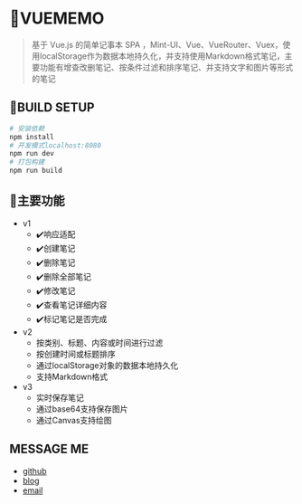 # 💯VUEMEMO

> 基于 Vue.js 的简单记事本 SPA ，Mint-UI、Vue、VueRouter、Vuex，使用localStorage作为数据本地持久化，并支持使用Markdown格式笔记，主要功能有增查改删笔记、按条件过滤和排序笔记、并支持文字和图片等形式的笔记

## 🚨BUILD SETUP

``` bash
# 安装依赖
npm install
# 开发模式localhost:8080
npm run dev
# 打包构建
npm run build
```

## 🎯主要功能

- v1
  - ✔️响应适配
  - ✔️创建笔记
  - ✔️删除笔记
  - ✔️删除全部笔记
  - ✔️修改笔记
  - ✔️查看笔记详细内容
  - ✔️标记笔记是否完成
- v2
  - 按类别、标题、内容或时间进行过滤
  - 按创建时间或标题排序
  - 通过localStorage对象的数据本地持久化
  - 支持Markdown格式
- v3
  - 实时保存笔记
  - 通过base64支持保存图片
  - 通过Canvas支持绘图

## MESSAGE ME

- [github](http://github.com/oliyg)
- [blog](http://alljs.cc)
- [email](billyangg@qq.com)